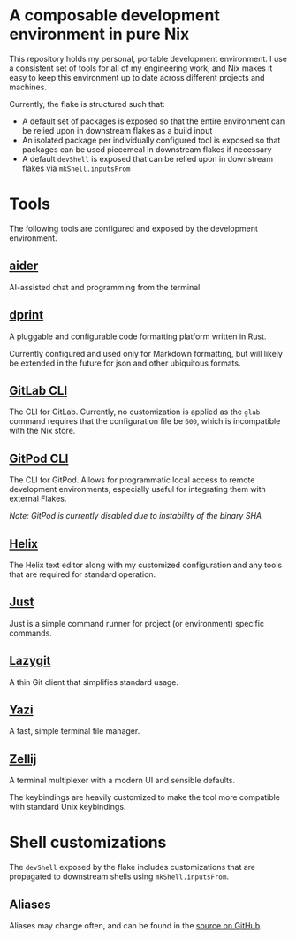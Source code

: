 # A composable development environment in pure Nix

This repository holds my personal, portable development environment. I use a consistent set of tools
for all of my engineering work, and Nix makes it easy to keep this environment up to date across
different projects and machines.

Currently, the flake is structured such that:

- A default set of packages is exposed so that the entire environment can be relied upon in
  downstream flakes as a build input
- An isolated package per individually configured tool is exposed so that packages can be used
  piecemeal in downstream flakes if necessary
- A default `devShell` is exposed that can be relied upon in downstream flakes via
  `mkShell.inputsFrom`

# Tools

The following tools are configured and exposed by the development environment.

## [aider](https://aider.chat/)

AI-assisted chat and programming from the terminal.

## [dprint](https://dprint.dev/)

A pluggable and configurable code formatting platform written in Rust.

Currently configured and used only for Markdown formatting, but will likely be extended in the
future for json and other ubiquitous formats.

## [GitLab CLI](https://gitlab.com/gitlab-org/cli/-/tree/main)

The CLI for GitLab. Currently, no customization is applied as the `glab` command requires that the
configuration file be `600`, which is incompatible with the Nix store.

## [GitPod CLI](https://www.gitpod.io/docs/enterprise/references/gitpod-cli)

The CLI for GitPod. Allows for programmatic local access to remote development environments,
especially useful for integrating them with external Flakes.

_Note: GitPod is currently disabled due to instability of the binary SHA_

## [Helix](https://helix-editor.com/)

The Helix text editor along with my customized configuration and any tools that are required for
standard operation.

## [Just](https://just.systems/man/en/)

Just is a simple command runner for project (or environment) specific commands.

## [Lazygit](https://github.com/jesseduffield/lazygit)

A thin Git client that simplifies standard usage.

## [Yazi](https://yazi-rs.github.io/)

A fast, simple terminal file manager.

## [Zellij](https://zellij.dev/)

A terminal multiplexer with a modern UI and sensible defaults.

The keybindings are heavily customized to make the tool more compatible with standard Unix
keybindings.

# Shell customizations

The `devShell` exposed by the flake includes customizations that are propagated to downstream shells
using `mkShell.inputsFrom`.

## Aliases

Aliases may change often, and can be found in the
[source on GitHub](https://github.com/jkaye2012/devenv/blob/main/bash-aliases.nix).
